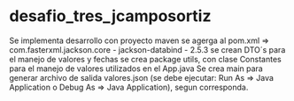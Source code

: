 # desafio_tres_jcamposortiz 
Se implementa desarrollo con proyecto maven
se agerga al pom.xml => com.fasterxml.jackson.core - jackson-databind - 2.5.3
se crean DTO´s para el manejo de valores y fechas
se crea package utils, con clase Constantes para el manejo de valores utilizados en el App.java
Se crea main para generar archivo de salida valores.json (se debe ejecutar: Run As => Java Application o Debug As => Java Application), segun corresponda.
